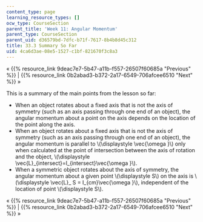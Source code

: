 ```yaml
---
content_type: page
learning_resource_types: []
ocw_type: CourseSection
parent_title: 'Week 11: Angular Momentum'
parent_type: CourseSection
parent_uid: d36579bd-7dfc-b71f-7617-8b4b8d45c312
title: 33.3 Summary So Far
uid: 4ca6d3ae-08e5-1527-c1bf-821670f3c8a3
---
```


« {{% resource_link 9deac7e7-5b47-a11b-f557-26507f60685a "Previous" %}} | {{% resource_link 0b2abad3-b372-2a17-6549-706afcee6510 "Next" %}} »

This is a summary of the main points from the lesson so far:

*   When an object rotates about a fixed axis that is not the axis of symmetry (such as an axis passing through one end of an object), the angular momentum about a point on the axis depends on the location of the point along the axis.
*   When an object rotates about a fixed axis that is not the axis of symmetry (such as an axis passing through one end of an object), the angular momentum is parallel to \\(\\displaystyle \\vec{\\omega }\\) only when calculated at the point of intersection between the axis of rotation and the object, \\(\\displaystyle \\vec{L}\_{intersect}=I\_{intersect}\\vec{\\omega }\\).
*   When a symmetric object rotates about the axis of symmetry, the angular momentum about a given point \\(\\displaystyle S\\) on the axis is \\(\\displaystyle \\vec{L}\_ S = I\_{cm}\\vec{\\omega }\\), independent of the location of point \\(\\displaystyle S\\).

« {{% resource_link 9deac7e7-5b47-a11b-f557-26507f60685a "Previous" %}} | {{% resource_link 0b2abad3-b372-2a17-6549-706afcee6510 "Next" %}} »